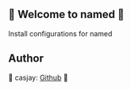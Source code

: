## 👋 Welcome to named 🚀  

 Install configurations for named  
  
  
## Author  

🤖 casjay: [Github](https://github.com/casjay) 🤖  
